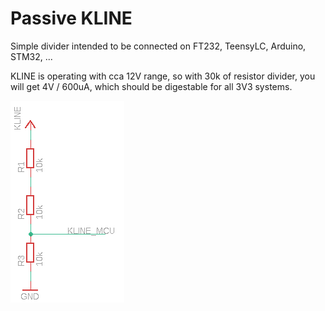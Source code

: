 # Passive KLINE

Simple divider intended to be connected on FT232, TeensyLC, Arduino, STM32, ...

KLINE is operating with cca 12V range, so with 30k of resistor divider, you will get 4V / 600uA, which should be digestable for all 3V3 systems.

![alt text](Passive_KLine.png "Passive KLINE")